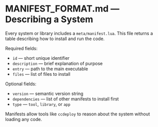 # MANIFEST_FORMAT.md — Describing a System

Every system or library includes a `meta/manifest.lua`. This file returns a table describing how to install and run the code.

Required fields:
- `id` — short unique identifier
- `description` — brief explanation of purpose
- `entry` — path to the main executable
- `files` — list of files to install

Optional fields:
- `version` — semantic version string
- `dependencies` — list of other manifests to install first
- `type` — `tool`, `library`, or `app`

Manifests allow tools like `ccdeploy` to reason about the system without loading any code.
